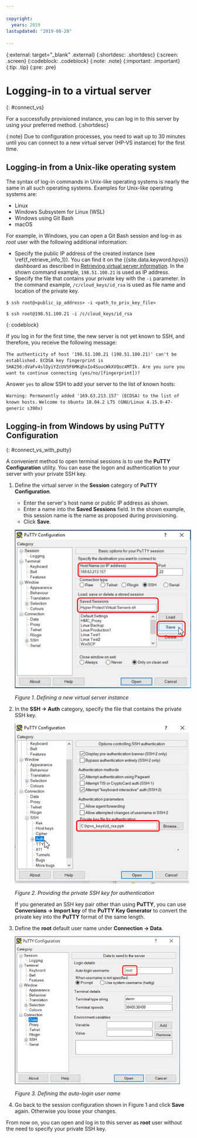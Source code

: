 ```yaml
---

copyright:
  years: 2019
lastupdated: "2019-08-28"

---
```


{:external: target="_blank" .external}
{:shortdesc: .shortdesc}
{:screen: .screen}
{:codeblock: .codeblock}
{:note: .note}
{:important: .important}
{:tip: .tip}
{:pre: .pre}

# Logging-in to a virtual server
{: #connect_vs}

For a successfully provisioned instance, you can log in to this server by using your preferred method.
{:shortdesc}

{:note}
Due to configuration processes, you need to wait up to 30 minutes until you can connect to a new virtual server (HP-VS instance) for the first time.

## Logging-in from a Unix-like operating system

The syntax of log-in commands in Unix-like operating systems is nearly the same in all such operating systems.
Examples for Unix-like operating systems are:
* Linux
* Windows Subsystem for Linux (WSL)
* Windows using Git Bash
* macOS

For example, in Windows, you can open a Git Bash session and log-in as *root* user with the following additional information:
* Specify the public IP address of the created instance (see \ref{f_retrieve_info_1}). You can find it on the {{site.data.keyword.hpvs}} dashboard as described in [Retrieving virtual server information](/docs/services/hp-virtual-servers?topic=hp-virtual-servers-retrieve-info-vs). In the shown command example, `198.51.100.21` is used as IP address.
* Specify the file that contains your private key with the `-i` parameter. In the command example, `/c/cloud_keys/id_rsa` is used as file name and location of the private key.  

`$ ssh root@<public_ip_address> -i <path_to_priv_key_file>`

```
$ ssh root@198.51.100.21 -i /c/cloud_keys/id_rsa
```
{: codeblock}


If you log in for the first time, the new server is not yet known to SSH, and therefore, you receive the following message:  

`
The authenticity of host '198.51.100.21 (198.51.100.21)' can't be established.
ECDSA key fingerprint is SHA256:dVaFv4slDyiYZcUV5F6MKqhxIo4SuucWkXVQoc4MTIk.
Are you sure you want to continue connecting (yes/no/[fingerprint])?
`

Answer `yes` to allow SSH to add your server to the list of known hosts:

`Warning: Permanently added '169.63.213.157' (ECDSA) to the list of known hosts.`
`Welcome to Ubuntu 18.04.2 LTS (GNU/Linux 4.15.0-47-generic s390x)`
<!-- test comment -->


## Logging-in from Windows by using **PuTTY Configuration**
{: #connect_vs_with_putty}


A convenient method to open terminal sessions is to use the **PuTTY Configuration** utility.
You can ease the logon and authentication to your server with your private SSH key.

1. Define the virtual server in the **Session** category of **PuTTY Configuration**.
   * Enter the server's host name or public IP address as shown.
   * Enter a name into the **Saved Sessions** field. In the shown example, this session name is the name as proposed during provisioning.
   * Click **Save**.

   ![Defining a new virtual server instance](image/hpvs_define.jpg "Defining a new virtual server instance")

   *Figure 1. Defining a new virtual server instance*
2. In the **SSH -> Auth** category, specify the file that contains the private SSH key.  

   ![Providing the private SSH key for authentication](image/hpvs_ssh_auth.jpg "Providing the private SSH key for authentication")

   *Figure 2. Providing the private SSH key for authentication*

   If you generated an SSH key pair other than using **PuTTY**, you can use **Conversions -> Import key** of the **PuTTY Key Generator** to convert the private key into the **PuTTY** format of the same length.
3. Define the **root** default user name under **Connection -> Data**.

   <img src="image/hpvs_root.jpg" alt="Defining the auto-login user name" width="450" style="width: 450px; border-style: none"/>

   *Figure 3. Defining the auto-login user name*
4. Go back to the session configuration shown in Figure 1 and click **Save** again. Otherwise you loose your changes.

From now on, you can open and log in to this server as **root** user without the need to specify your private SSH key.
